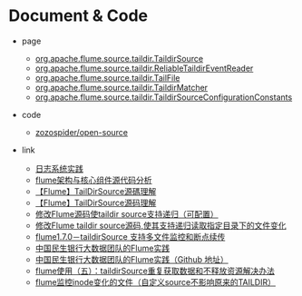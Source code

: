 
# Document & Code

- page
  - [org.apache.flume.source.taildir.TaildirSource](https://github.com/zozospider/note/blob/master/data-system/Flume/Flume-open-source/org/apache/flume/source/taildir/TaildirSource.java)
  - [org.apache.flume.source.taildir.ReliableTaildirEventReader](https://github.com/zozospider/note/blob/master/data-system/Flume/Flume-open-source/org/apache/flume/source/taildir/ReliableTaildirEventReader.java)
  - [org.apache.flume.source.taildir.TailFile](https://github.com/zozospider/note/blob/master/data-system/Flume/Flume-open-source/org/apache/flume/source/taildir/TailFile.java)
  - [org.apache.flume.source.taildir.TaildirMatcher](https://github.com/zozospider/note/blob/master/data-system/Flume/Flume-open-source/org/apache/flume/source/taildir/TaildirMatcher.java)
  - [org.apache.flume.source.taildir.TaildirSourceConfigurationConstants](https://github.com/zozospider/note/blob/master/data-system/Flume/Flume-open-source/org/apache/flume/source/taildir/TaildirSourceConfigurationConstants.java)

- code
  - [zozospider/open-source](https://github.com/zozospider/open-source)

- link
  - [日志系统实践](http://www.yoonper.com/index.php)
  - [flume架构与核心组件源代码分析](https://blog.csdn.net/HarderXin/article/details/74191460)
  - [【Flume】TailDirSource源碼理解](https://www.twblogs.net/a/5b957a7c2b717750bda476b6)
  - [【Flume】TailDirSource源码理解](https://blog.51cto.com/10120275/2050827)
  - [修改Flume源码使taildir source支持递归（可配置）](https://segmentfault.com/a/1190000019551664)
  - [修改Flume taildir source源码,使其支持递归读取指定目录下的文件变化](https://github.com/yx1319250478/Flume-taildir-source)
  - [flume1.7.0－taildirSource 支持多文件监控和断点续传](https://unordered.org/timelines/59cd596c3c001000)
  - [中国民生银行大数据团队的Flume实践](https://juejin.im/post/5a22b1c76fb9a045167d00f0)
  - [中国民生银行大数据团队的Flume实践（Github 地址）](https://github.com/tinawenqiao/flume/tree/trunk-cmbc)
  - [flume使用（五）：taildirSource重复获取数据和不释放资源解决办法](https://blog.csdn.net/maoyuanming0806/article/details/79391657)
  - [flume监控inode变化的文件（自定义source不影响原来的TAILDIR）](https://www.jianshu.com/p/7f74dbd45fd2)
